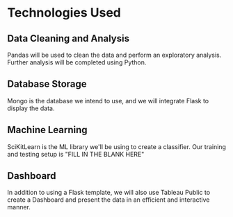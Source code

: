 # Technologies Used
## Data Cleaning and Analysis
Pandas will be used to clean the data and perform an exploratory analysis. Further analysis will be completed using Python.

## Database Storage
Mongo is the database we intend to use, and we will integrate Flask to display the data.

## Machine Learning
SciKitLearn is the ML library we'll be using to create a classifier. Our training and testing setup is  "FILL IN THE BLANK HERE"

## Dashboard
In addition to using a Flask template, we will also use Tableau Public to create a Dashboard and present the data in an efficient and interactive manner.